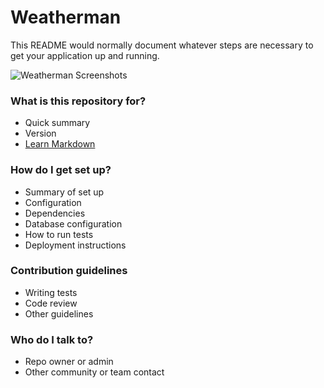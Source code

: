 # Weatherman #

This README would normally document whatever steps are necessary to get your application up and running.

![Weatherman Screenshots](https://dl.dropboxusercontent.com/s/zxpdd79p6rl4vww/weatherman_screenshots.jpg)

### What is this repository for? ###

* Quick summary
* Version
* [Learn Markdown](https://bitbucket.org/tutorials/markdowndemo)

### How do I get set up? ###

* Summary of set up
* Configuration
* Dependencies
* Database configuration
* How to run tests
* Deployment instructions

### Contribution guidelines ###

* Writing tests
* Code review
* Other guidelines

### Who do I talk to? ###

* Repo owner or admin
* Other community or team contact

